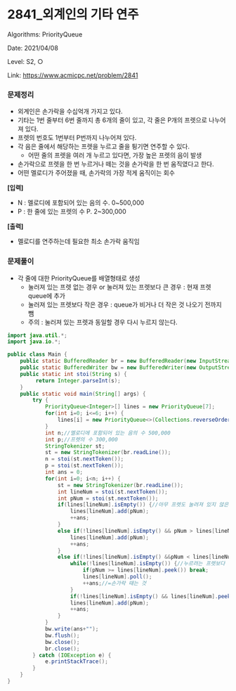 # 2841_외계인의 기타 연주

Algorithms: PriorityQueue

Date: 2021/04/08

Level: S2, ○

Link: https://www.acmicpc.net/problem/2841

### 문제정리

- 외계인은 손가락을 수십억개 가지고 있다.
- 기타는 1번 줄부터 6번 줄까지 총 6개의 줄이 있고, 각 줄은 P개의 프렛으로 나누어져 있다.
- 프렛의 번호도 1번부터 P번까지 나누어져 있다.
- 각 음은 줄에서 해당하는 프렛을 누르고 줄을 튕기면 연주할 수 있다.
    - 어떤 줄의 프렛을 여러 개 누르고 있다면, 가장 높은 프렛의 음이 발생
- 손가락으로 프렛을 한 번 누르거나 떼는 것을 손가락을 한 번 움직였다고 한다.
- 어떤 멜로디가 주어졌을 때, 손가락의 가장 적게 움직이는 회수

**[입력]**

- N :  멜로디에 포함되어 있는 음의 수. 0~500,000
- P : 한 줄에 있는 프렛의 수 P. 2~300,000

**[출력]**

- 멜로디를 연주하는데 필요한 최소 손가락 움직임

### 문제풀이

- 각 줄에 대한 PriorityQueue를 배열형태로 생성
    - 눌러져 있는 프렛 없는 경우 or 눌러져 있는 프렛보다 큰 경우 : 현재 프렛 queue에 추가
    - 눌러져 있는 프렛보다 작은 경우 : queue가 비거나 더 작은 것 나오기 전까지 뺌
    - 주의 : 눌러져 있는 프렛과 동일할 경우 다시 누르지 않는다.

```java
import java.util.*;
import java.io.*;

public class Main {
	public static BufferedReader br = new BufferedReader(new InputStreamReader(System.in));
	public static BufferedWriter bw = new BufferedWriter(new OutputStreamWriter(System.out));	
	public static int stoi(String s) {
		 return Integer.parseInt(s);
	}
	public static void main(String[] args) {
		try {
			PriorityQueue<Integer>[] lines = new PriorityQueue[7];
			for(int i=0; i<=6; i++) {
				lines[i] = new PriorityQueue<>(Collections.reverseOrder());
			}
			int n;//멜로디에 포함되어 있는 음의 수 500,000
			int p;//프렛의 수 300,000
			StringTokenizer st;
			st = new StringTokenizer(br.readLine());
			n = stoi(st.nextToken());
			p = stoi(st.nextToken());
			int ans = 0;
			for(int i=0; i<n; i++) {
				st = new StringTokenizer(br.readLine());
				int lineNum = stoi(st.nextToken());
				int pNum = stoi(st.nextToken());
				if(lines[lineNum].isEmpty()) {//아무 프렛도 눌려져 있지 않은 경우
					lines[lineNum].add(pNum);
					++ans;
				}
				else if(!lines[lineNum].isEmpty() && pNum > lines[lineNum].peek()) {//누르려는 프렛이 이전에 누른 프렛 번호 보다 큰 경우
					lines[lineNum].add(pNum);
					++ans;
				}
				else if(!lines[lineNum].isEmpty() &&pNum < lines[lineNum].peek()){//누르려는 프렛이 이전에 누른 프랫보다 작은 경우
					while(!lines[lineNum].isEmpty()) {//누르려는 프렛보다 작은 프렛번호 나올 때까지 빼준다.
						if(pNum >= lines[lineNum].peek()) break;
						lines[lineNum].poll();
						++ans;//=손가락 때는 것
					}
					if(!lines[lineNum].isEmpty() && lines[lineNum].peek() == pNum) continue;//눌러져 있는 프렛번호와 동일할 경우 손가락 변화 없음
					lines[lineNum].add(pNum);
					++ans;
				}
			}
			bw.write(ans+"");
			bw.flush();
			bw.close();
			br.close();
		} catch (IOException e) {
			e.printStackTrace();
		}
	}
}
```